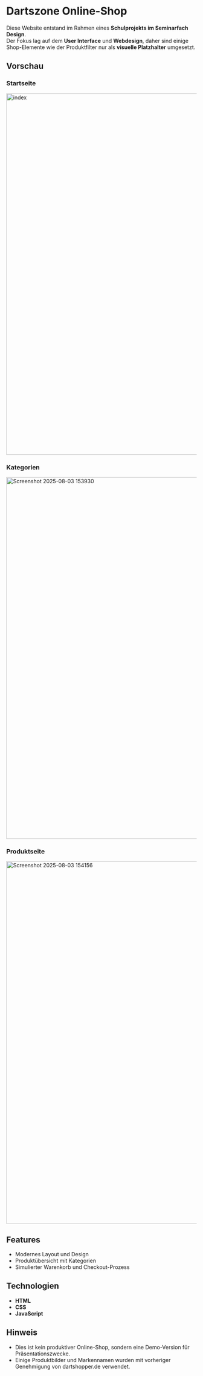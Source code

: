 # Dartszone Online-Shop

Diese Website entstand im Rahmen eines **Schulprojekts im Seminarfach Design**.  
Der Fokus lag auf dem **User Interface** und **Webdesign**, daher sind einige Shop-Elemente wie der Produktfilter nur als **visuelle Platzhalter** umgesetzt.

## Vorschau
### Startseite

<img width="1918" height="956" alt="index" src="https://github.com/user-attachments/assets/cc3347d2-f9f3-48d3-9053-89ac5d28aaed" />

### Kategorien

<img width="1919" height="957" alt="Screenshot 2025-08-03 153930" src="https://github.com/user-attachments/assets/921d6ba6-f67e-49b1-bfdc-c057d44ac278" />

### Produktseite

<img width="1919" height="959" alt="Screenshot 2025-08-03 154156" src="https://github.com/user-attachments/assets/1947627f-6037-4fc3-9cfb-088249191d34" />

## Features
- Modernes Layout und Design
- Produktübersicht mit Kategorien
- Simulierter Warenkorb und Checkout-Prozess

## Technologien
- **HTML**
- **CSS**
- **JavaScript**

## Hinweis
- Dies ist kein produktiver Online-Shop, sondern eine Demo-Version für Präsentationszwecke.
- Einige Produktbilder und Markennamen wurden mit vorheriger Genehmigung von dartshopper.de verwendet.
